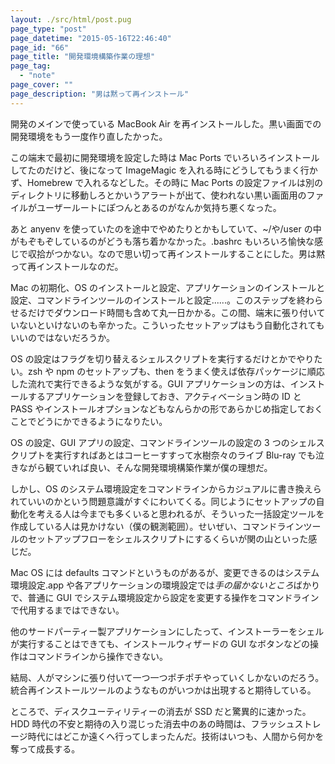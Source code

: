 ```yaml
---
layout: ./src/html/post.pug
page_type: "post"
page_datetime: "2015-05-16T22:46:40"
page_id: "66"
page_title: "開発環境構築作業の理想"
page_tag:
  - "note"
page_cover: ""
page_description: "男は黙って再インストール"
---
```


開発のメインで使っている MacBook Air を再インストールした。黒い画面での開発環境をもう一度作り直したかった。

この端末で最初に開発環境を設定した時は Mac Ports でいろいろインストールしてたのだけど、後になって ImageMagic を入れる時にどうしてもうまく行かず、Homebrew で入れるなどした。その時に Mac Ports の設定ファイルは別のディレクトリに移動しろとかいうアラートが出て、使われない黒い画面用のファイルがユーザールートにぽつんとあるのがなんか気持ち悪くなった。

あと anyenv を使っていたのを途中でやめたりとかもしていて、~/や/user の中がもぞもぞしているのがどうも落ち着かなかった。.bashrc もいろいろ愉快な感じで収拾がつかない。なので思い切って再インストールすることにした。男は黙って再インストールなのだ。

Mac の初期化、OS のインストールと設定、アプリケーションのインストールと設定、コマンドラインツールのインストールと設定......。このステップを終わらせるだけでダウンロード時間も含めて丸一日かかる。この間、端末に張り付いていないといけないのも辛かった。こういったセットアップはもう自動化されてもいいのではないだろうか。

OS の設定はフラグを切り替えるシェルスクリプトを実行するだけとかでやりたい。zsh や npm のセットアップも、then をうまく使えば依存パッケージに順応した流れで実行できるような気がする。GUI アプリケーションの方は、インストールするアプリケーションを登録しておき、アクティベーション時の ID と PASS やインストールオプションなどもなんらかの形であらかじめ指定しておくことでどうにかできるようになりたい。

OS の設定、GUI アプリの設定、コマンドラインツールの設定の 3 つのシェルスクリプトを実行すればあとはコーヒーすすって水樹奈々のライブ Blu-ray でも泣きながら観ていれば良い、そんな開発環境構築作業が僕の理想だ。

しかし、OS のシステム環境設定をコマンドラインからカジュアルに書き換えられていいのかという問題意識がすぐにわいてくる。同じようにセットアップの自動化を考える人は今までも多くいると思われるが、そういった一括設定ツールを作成している人は見かけない（僕の観測範囲）。せいぜい、コマンドラインツールのセットアップフローをシェルスクリプトにするくらいが関の山といった感じだ。

Mac OS には defaults コマンドというものがあるが、変更できるのはシステム環境設定.app や各アプリケーションの環境設定では*手の届かないところ*ばかりで、普通に GUI でシステム環境設定から設定を変更する操作をコマンドラインで代用するまではできない。

他のサードパーティー製アプリケーションにしたって、インストーラーをシェルが実行することはできても、インストールウィザードの GUI なボタンなどの操作はコマンドラインから操作できない。

結局、人がマシンに張り付いて一つ一つポチポチやっていくしかないのだろう。統合再インストールツールのようなものがいつかは出現すると期待している。

ところで、ディスクユーティリティーの消去が SSD だと驚異的に速かった。HDD 時代の不安と期待の入り混じった消去中のあの時間は、フラッシュストレージ時代にはどこか遠くへ行ってしまったんだ。技術はいつも、人間から何かを奪って成長する。
